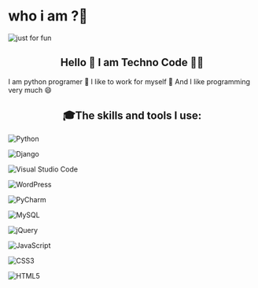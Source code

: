 # who i am ?👋

<img align="center" src="https://user-images.githubusercontent.com/112483091/187425702-72de783a-c79b-4c42-949b-46f78778d95a.svg" alt="just for fun">

<h2 align="center"> Hello 👋 I am Techno Code 🧑‍💻 </h2>

<P align="center-right"> I am python programer 🐍 I like to work for myself 🎯 And I like programming very much 😄 </p> 


<h2 align="center"> 🎓The skills and tools I use: </h2>

![Python](https://img.shields.io/badge/python-3670A0?style=for-the-badge&logo=python&logoColor=ffdd54)

![Django](https://img.shields.io/badge/django-%23092E20.svg?style=for-the-badge&logo=django&logoColor=white)

![Visual Studio Code](https://img.shields.io/badge/Visual%20Studio%20Code-0078d7.svg?style=for-the-badge&logo=visual-studio-code&logoColor=white)

![WordPress](https://img.shields.io/badge/WordPress-%23117AC9.svg?style=for-the-badge&logo=WordPress&logoColor=white)

![PyCharm](https://img.shields.io/badge/pycharm-143?style=for-the-badge&logo=pycharm&logoColor=black&color=black&labelColor=green)


![MySQL](https://img.shields.io/badge/mysql-%2300f.svg?style=for-the-badge&logo=mysql&logoColor=white)



![jQuery](https://img.shields.io/badge/jquery-%230769AD.svg?style=for-the-badge&logo=jquery&logoColor=white)


![JavaScript](https://img.shields.io/badge/javascript-%23323330.svg?style=for-the-badge&logo=javascript&logoColor=%23F7DF1E)

![CSS3](https://img.shields.io/badge/css3-%231572B6.svg?style=for-the-badge&logo=css3&logoColor=white)


![HTML5](https://img.shields.io/badge/html5-%23E34F26.svg?style=for-the-badge&logo=html5&logoColor=white)
